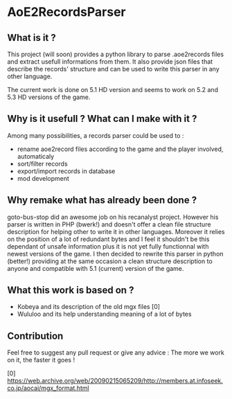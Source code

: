 # AoE2RecordsParser

## What is it ?

This project (will soon) provides a python library to parse .aoe2records files and extract usefull informations from them. It also provide
json files that describe the records' structure and can be used to write this parser in any other language.

The current work is done on 5.1 HD version and seems to work on 5.2 and 5.3 HD versions of the game.

## Why is it usefull ? What can I make with it ?

Among many possibilities, a records parser could be used to :
- rename aoe2record files according to the game and the player involved, automaticaly
- sort/filter records
- export/import records in database
- mod development


## Why remake what has already been done ?

goto-bus-stop did an awesome job on his recanalyst project. However his parser is written in PHP (bwerk!) and doesn't offer a clean file
structure description for helping other to write it in other languages. Moreover it relies on the position of a lot of redundant bytes
and I feel it shouldn't be this dependant of unsafe information plus it is not yet fully functionnal with newest versions of the game. I
then decided to rewrite this parser in python (better!) providing at the same occasion a clean structure description to anyone and
compatible with 5.1 (current) version of the game.

## What this work is based on ?

- Kobeya and its description of the old mgx files [0]
- Wululoo and its help understanding meaning of a lot of bytes

## Contribution

Feel free to suggest any pull request or give any advice : The more we work on it, the faster it goes !

[0] https://web.archive.org/web/20090215065209/http://members.at.infoseek.co.jp/aocai/mgx_format.html
